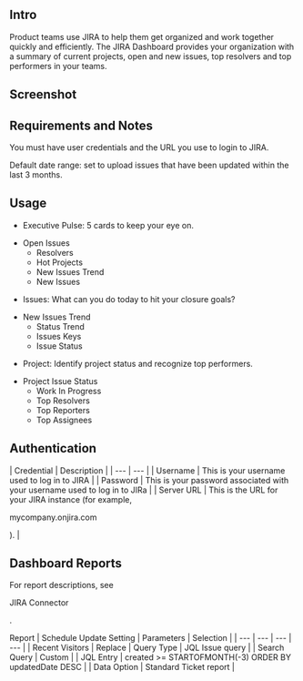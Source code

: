 

Intro
-------

Product teams use JIRA to help them get organized and work together quickly and efficiently. The JIRA Dashboard provides your organization with a summary of current projects, open and new issues, top resolvers and top performers in your teams.


 Screenshot
------------


 Requirements and Notes
------------------------

You must have user credentials and the URL you use to login to JIRA.


 Default date range: set to upload issues that have been updated within the last 3 months.


 Usage
-------


* Executive Pulse: 5 cards to keep your eye on.

+ Open Issues
	+ Resolvers
	+ Hot Projects
	+ New Issues Trend
	+ New Issues
* Issues: What can you do today to hit your closure goals?

+ New Issues Trend
	+ Status Trend
	+ Issues Keys
	+ Issue Status
* Project: Identify project status and recognize top performers.

+ Project Issue Status
	+ Work In Progress
	+ Top Resolvers
	+ Top Reporters
	+ Top Assignees

Authentication
----------------


|
 Credential
  |
 Description
  |
| --- | --- |
|
 Username
  |
 This is your username used to log in to JIRA
  |
|
 Password
  |
 This is your password associated with your username used to log in to JIRa
  |
|
 Server URL
  |
 This is the URL for your JIRA instance (for example,

mycompany.onjira.com

).
  |

Dashboard Reports
-------------------

For report descriptions, see

JIRA Connector

.


 Report
  |
 Schedule Update Setting
  |
 Parameters
  |
 Selection
  |
| --- | --- | --- | --- |
|
 Recent Visitors
  |
 Replace
  |
 Query Type
  |
 JQL Issue query
  |
|
 Search Query
  |
 Custom
  |
|
 JQL Entry
  |
 created >= STARTOFMONTH(-3) ORDER BY updatedDate DESC
  |
|
 Data Option
  |
 Standard Ticket report
  |

